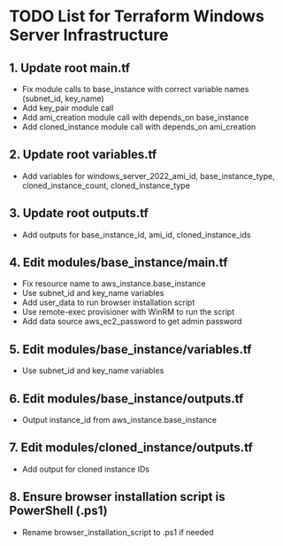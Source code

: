 # TODO List for Terraform Windows Server Infrastructure

## 1. Update root main.tf
- Fix module calls to base_instance with correct variable names (subnet_id, key_name)
- Add key_pair module call
- Add ami_creation module call with depends_on base_instance
- Add cloned_instance module call with depends_on ami_creation

## 2. Update root variables.tf
- Add variables for windows_server_2022_ami_id, base_instance_type, cloned_instance_count, cloned_instance_type

## 3. Update root outputs.tf
- Add outputs for base_instance_id, ami_id, cloned_instance_ids

## 4. Edit modules/base_instance/main.tf
- Fix resource name to aws_instance.base_instance
- Use subnet_id and key_name variables
- Add user_data to run browser installation script
- Use remote-exec provisioner with WinRM to run the script
- Add data source aws_ec2_password to get admin password

## 5. Edit modules/base_instance/variables.tf
- Use subnet_id and key_name variables

## 6. Edit modules/base_instance/outputs.tf
- Output instance_id from aws_instance.base_instance

## 7. Edit modules/cloned_instance/outputs.tf
- Add output for cloned instance IDs

## 8. Ensure browser installation script is PowerShell (.ps1)
- Rename browser_installation_script to .ps1 if needed
